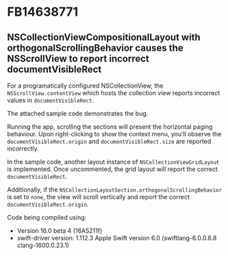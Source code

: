 # FB14638771

## NSCollectionViewCompositionalLayout with orthogonalScrollingBehavior causes the NSScrollView to report incorrect documentVisibleRect

For a programatically configured NSCollectionView, the `NSScrollView.contentView` which hosts the collection view reports incorrect values in `documentVisibleRect`. 

The attached sample code demonstrates the bug. 

Running the app, scrolling the sections will present the horizontal paging behaviour. Upon right-clicking to show the context menu, you’ll observe the `documentVisibleRect.origin` and `documentVisibleRect.size` are reported incorrectly. 

In the sample code, another layout instance of `NSCollectionViewGridLayout` is implemented. Once uncommented, the grid layout will report the correct `documentVisibleRect`. 

Additionally, if the `NSCollectionLayoutSection.orthogonalScrollingBehavior` is set to `none`, the view will scroll vertically and report the correct `documentVisibleRect.origin`. 

Code being compiled using:
- Version 16.0 beta 4 (16A5211f)
- swift-driver version: 1.112.3 Apple Swift version 6.0 (swiftlang-6.0.0.6.8 clang-1600.0.23.1) 
